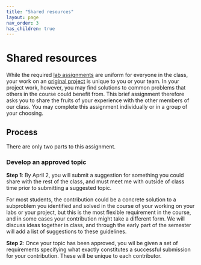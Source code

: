 ```yaml
---
title: "Shared resources"
layout: page
nav_order: 3
has_children: true
---
```



# Shared resources

While the required [lab assignments](../labs/) are uniform for everyone in the class, your work on an [original project](../project/) is unique to you or your team. In your project work, however, you may find solutions to common problems that others in the course could benefit from.  This brief assignment therefore asks you to share the fruits of your experience with the other members of our class. You may complete this assignment individually or in a group of your choosing.


## Process

There are only two parts to this assignment.

### Develop an approved topic

**Step 1**: By April 2, you will submit a suggestion for something you could share with the rest of the class, and must meet me with outside of class time prior to submitting a suggested topic.

For most students, the contribution could be a concrete solution to a subproblem you identified and solved in the course of your working on your labs or your project, but this is the most flexible requirement in the course, and in some cases your contribution might take a different form.  We will discuss ideas together in class, and through the early part of the semester  will add a list of suggestions to these guidelines.


**Step 2**: Once your topic has been approved, you wil be given a set of requirements specifying what exactly constitutes a successful submission for  your contribution. These will be unique to each contributor.

